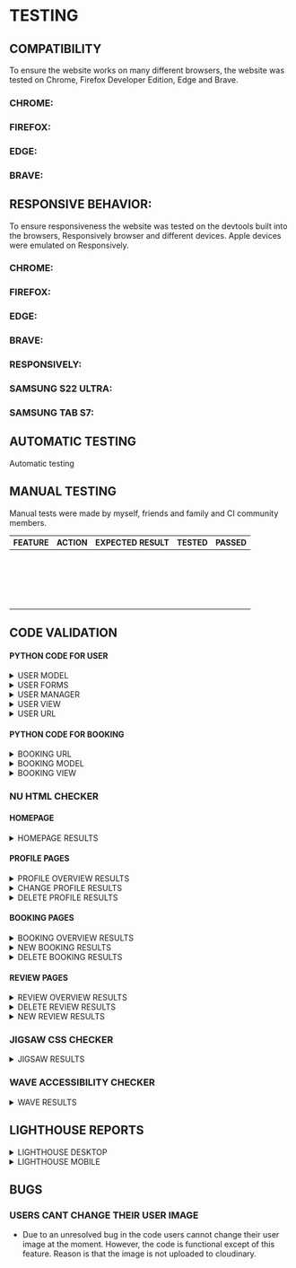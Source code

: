 # TESTING

## COMPATIBILITY

To ensure the website works on many different browsers, the website was tested on Chrome, Firefox Developer Edition, Edge and Brave.

### CHROME:



### FIREFOX:



### EDGE:



### BRAVE:



## RESPONSIVE BEHAVIOR:

To ensure responsiveness the website was tested on the devtools built into the browsers, Responsively browser and different devices. Apple devices were emulated on Responsively.

### CHROME:



### FIREFOX:



### EDGE:



### BRAVE:



### RESPONSIVELY:



### SAMSUNG S22 ULTRA:



### SAMSUNG TAB S7:

## AUTOMATIC TESTING

Automatic testing

## MANUAL TESTING

Manual tests were made by myself, friends and family and CI community members.

 

|             FEATURE              |               ACTION               |               EXPECTED RESULT               | TESTED | PASSED |
| :------------------------------: | :--------------------------------: | :-----------------------------------------: | :----: | :----: |
|         |        |                 |        |        |
|         |        |                 |        |        |
|         |        |                 |        |        |
|         |        |                 |        |        |
|         |        |                 |        |        |
|         |        |                 |        |        |
|         |        |                 |        |        |
|         |        |                 |        |        |
|         |        |                 |        |        |
|         |        |                 |        |        |
|         |        |                 |        |        |
|         |        |                 |        |        |
|         |        |                 |        |        |
|         |        |                 |        |        |
|         |        |                 |        |        |
|         |        |                 |        |        |
|         |        |                 |        |        |
|         |        |                 |        |        |
|         |        |                 |        |        |
|         |        |                 |        |        |

## CODE VALIDATION

#### PYTHON CODE FOR USER

<details>
  <summary>USER MODEL</summary>
<img src="docs/images/testing-images/pep8/user-models.png" ><br>
</details>

<details>
  <summary>USER FORMS</summary>
<img src="docs/images/testing-images/pep8/user-forms.png" ><br>
</details>

<details>
  <summary>USER MANAGER</summary>
<img src="docs/images/testing-images/pep8/user-managers.png" ><br>
</details>

<details>
  <summary>USER VIEW</summary>
<img src="docs/images/testing-images/pep8/user-views.png" ><br>
</details>

<details>
  <summary>USER URL</summary>
<img src="docs/images/testing-images/pep8/user-urls.png" ><br>
</details>

#### PYTHON CODE FOR BOOKING

<details>
  <summary>BOOKING URL</summary>
<img src="docs/images/testing-images/pep8/booking-urls.png" ><br>
</details>

<details>
  <summary>BOOKING MODEL</summary>
<img src="docs/images/testing-images/pep8/booking-models.png" ><br>
</details>

<details>
  <summary>BOOKING VIEW</summary>
<img src="docs/images/testing-images/pep8/booking-views.png" ><br>
</details>

### NU HTML CHECKER

#### HOMEPAGE

<details>
  <summary>HOMEPAGE RESULTS</summary>
<img src="docs/images/testing-images/html-testing/nu-html-landing-page.png" ><br>
</details>

#### PROFILE PAGES

<details>
  <summary>PROFILE OVERVIEW RESULTS</summary>
<img src="docs/images/testing-images/html-testing/nu-html-profile-result.png" ><br>
</details>

<details>
  <summary>CHANGE PROFILE RESULTS</summary>
<img src="docs/images/testing-images/html-testing/nu-html-profile-result.png" ><br>
</details>

<details>
  <summary>DELETE PROFILE RESULTS</summary>
<img src="docs/images/testing-images/html-testing/nu-profile-delete-page.png" ><br>
</details>

#### BOOKING PAGES

<details>
  <summary>BOOKING OVERVIEW RESULTS</summary>
<img src="docs/images/testing-images/html-testing/nu-my-bookings.png" ><br>
</details>

<details>
  <summary>NEW BOOKING RESULTS</summary>
<img src="docs/images/testing-images/html-testing/nu-new-booking.png" ><br>
</details>

<details>
  <summary>DELETE BOOKING RESULTS</summary>
<img src="docs/images/testing-images/html-testing/nu-delete-booking.png" ><br>
</details>

#### REVIEW PAGES

<details>
  <summary>REVIEW OVERVIEW RESULTS</summary>
<img src="docs/images/testing-images/html-testing/nu-my-reviews.png" ><br>
</details>

<details>
  <summary>DELETE REVIEW RESULTS</summary>
<img src="docs/images/testing-images/html-testing/nu-delete-review.png" ><br>
</details>

<details>
  <summary>NEW REVIEW RESULTS</summary>
<img src="docs/images/testing-images/html-testing/nu-new-review.png" ><br>
</details>

### JIGSAW CSS CHECKER

<details>
  <summary>JIGSAW RESULTS</summary>
<img src="docs/images/testing-images/html-testing/jigsaw-css.png" ><br>
</details>

### WAVE ACCESSIBILITY CHECKER

<details>
  <summary>WAVE RESULTS</summary>
<img src="docs/images/testing-images/html-testing/wave-result.png" ><br>
</details>

## LIGHTHOUSE REPORTS

<details>
  <summary>LIGHTHOUSE DESKTOP</summary>
<img src="docs/images/testing-images/html-testing/lighthouse-result-frontpage.png" ><br>
</details>

<details>
  <summary>LIGHTHOUSE MOBILE</summary>
<img src="docs/images/testing-images/html-testing/lighthouse-result-frontpage-mobile.png" ><br>
</details>

## BUGS

### USERS CANT CHANGE THEIR USER IMAGE

- Due to an unresolved bug in the code users cannot change their user image at the moment. However, the code is functional except of this feature. Reason is that the image is not uploaded to cloudinary.
